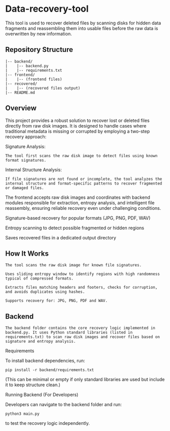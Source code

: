 # Data-recovery-tool
This tool is used to recover deleted files by scanning disks for hidden data fragments and reassembling them into usable files before the raw data is overwritten by new information.

## Repository Structure

    |-- backend/
    |    |-- backend.py
    |    |-- requirements.txt
    |-- frontend/
    |    |-- (frontend files)
    |-- recovered/
    |    |-- (recovered files output)
    |-- README.md


## Overview


This project provides a robust solution to recover lost or deleted files directly from raw disk images. It is designed to handle cases where traditional metadata is missing or corrupted by employing a two-step recovery approach:

Signature Analysis: 
    
    The tool first scans the raw disk image to detect files using known format signatures.

Internal Structure Analysis: 
 
    If file signatures are not found or incomplete, the tool analyzes the internal structure and format-specific patterns to recover fragmented or damaged files.

The frontend accepts raw disk images and coordinates with backend modules responsible for extraction, entropy analysis, and intelligent file reassembly, ensuring reliable recovery even under challenging conditions.

Signature-based recovery for popular formats (JPG, PNG, PDF, WAV)

Entropy scanning to detect possible fragmented or hidden regions

Saves recovered files in a dedicated output directory
    

## How It Works

    The tool scans the raw disk image for known file signatures.

    Uses sliding entropy window to identify regions with high randomness typical of compressed formats.

    Extracts files matching headers and footers, checks for corruption, and avoids duplicates using hashes.

    Supports recovery for: JPG, PNG, PDF and WAV.

## Backend
    The backend folder contains the core recovery logic implemented in backend.py. It uses Python standard libraries (listed in requirements.txt) to scan raw disk images and recover files based on signature and entropy analysis.

Requirements

To install backend dependencies, run:

    pip install -r backend/requirements.txt

(This can be minimal or empty if only standard libraries are used but include it to keep structure clean.)

Running Backend (For Developers)

Developers can navigate to the backend folder and run:

    python3 main.py

to test the recovery logic independently.





